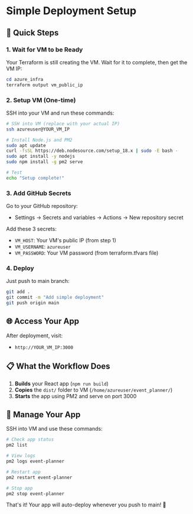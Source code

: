 # Simple Deployment Setup

## 🚀 Quick Steps

### 1. Wait for VM to be Ready
Your Terraform is still creating the VM. Wait for it to complete, then get the VM IP:

```powershell
cd azure_infra
terraform output vm_public_ip
```

### 2. Setup VM (One-time)
SSH into your VM and run these commands:

```bash
# SSH into VM (replace with your actual IP)
ssh azureuser@YOUR_VM_IP

# Install Node.js and PM2
sudo apt update
curl -fsSL https://deb.nodesource.com/setup_18.x | sudo -E bash -
sudo apt install -y nodejs
sudo npm install -g pm2 serve

# Test
echo "Setup complete!"
```

### 3. Add GitHub Secrets
Go to your GitHub repository:
- Settings → Secrets and variables → Actions → New repository secret

Add these 3 secrets:
- `VM_HOST`: Your VM's public IP (from step 1)
- `VM_USERNAME`: `azureuser`
- `VM_PASSWORD`: Your VM password (from terraform.tfvars file)

### 4. Deploy
Just push to main branch:

```bash
git add .
git commit -m "Add simple deployment"
git push origin main
```

## 🌐 Access Your App

After deployment, visit:
- `http://YOUR_VM_IP:3000`

## 📋 What the Workflow Does

1. **Builds** your React app (`npm run build`)
2. **Copies** the `dist/` folder to VM (`/home/azureuser/event_planner/`)
3. **Starts** the app using PM2 and serve on port 3000

## 🔧 Manage Your App

SSH into VM and use these commands:

```bash
# Check app status
pm2 list

# View logs
pm2 logs event-planner

# Restart app
pm2 restart event-planner

# Stop app
pm2 stop event-planner
```

That's it! Your app will auto-deploy whenever you push to main! 🎉